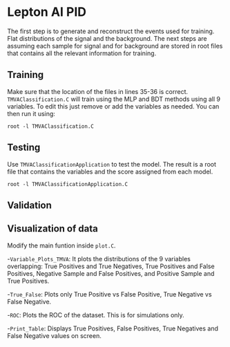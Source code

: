 # Lepton AI PID
The first step is to generate and reconstruct the events used for training. Flat distributions of the signal and the background.
The next steps are assuming each sample for signal and for background are stored in root files that contains all the relevant information for training.
## Training
Make sure that the location of the files in lines 35-36 is correct. `TMVAClassification.C` will train using the MLP and BDT methods using all 9 variables. To edit this just remove or add the variables as needed. You can then run it using:
```
root -l TMVAClassification.C
```
## Testing
Use `TMVAClassificationApplication` to test the model. The result is a root file that contains the variables and the score assigned from each model.
```
root -l TMVAClassificationApplication.C
```

## Validation


## Visualization of data
Modify the main funtion inside `plot.C`.

-`Variable_Plots_TMVA`: It plots the distributions of the 9 variables overlapping: True Positives and True Negatives, True Positives and False Positives, Negative Sample and False Positives, and Positive Sample and True Positives.

-`True_False`: Plots only True Positive vs False Positive, True Negative vs False Negative.

-`ROC`: Plots the ROC of the dataset. This is for simulations only.

-`Print_Table`: Displays True Positives, False Positives, True Negatives and False Negative values on screen. 
